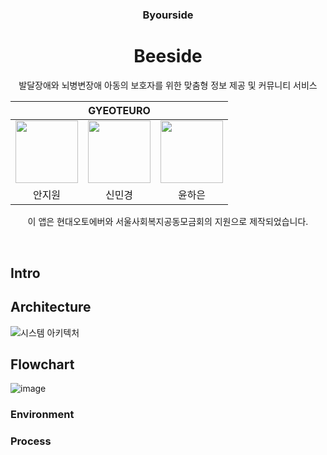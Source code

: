 <h3 align='center'>Byourside</h3>

<h1 align='center'>Beeside</h1>

<p align='center'> 발달장애와 뇌병변장애 아동의 보호자를 위한 맞춤형 정보 제공 및 커뮤니티 서비스 </p>

<div align='center'>

<table>
    <thead>
        <tr>
            <th colspan="5">GYEOTEURO</th>
        </tr>
    </thead>
    <tbody>
        <tr>
          <tr>
            <td align='center'><a href="https://github.com/anjiwon319"><img src="https://avatars.githubusercontent.com/u/66212424?v=4" width="100" height="100"></td>
            <td align='center'><a href="https://github.com/Shin-MG"><img src="https://avatars.githubusercontent.com/u/66138381?v=4" width="100" height="100"></td>
            <td align='center'><a href="https://github.com/YunHaaaa"><img src="https://avatars.githubusercontent.com/u/63325450?v=4" width="100" height="100"></td>
          </tr>
          <tr>
            <td align='center'>안지원</td>
            <td align='center'>신민경</td>
            <td align='center'>윤하은</td>
          </tr>
        </tr>
    </tbody>
</table>
<p>이 앱은 현대오토에버와 서울사회복지공동모금회의 지원으로 제작되었습니다.</p>
</div>

&nbsp; 

## Intro


## Architecture
![시스템 아키텍처](https://github.com/GYEOTEURO/Byourside/assets/66212424/6f7d65e9-cca8-4583-a286-1c6ed53d3b0d)

## Flowchart
![image](https://github.com/GYEOTEURO/Byourside/assets/66212424/022bf9a5-1d00-411d-9fea-7548d9975739)


### Environment


### Process

